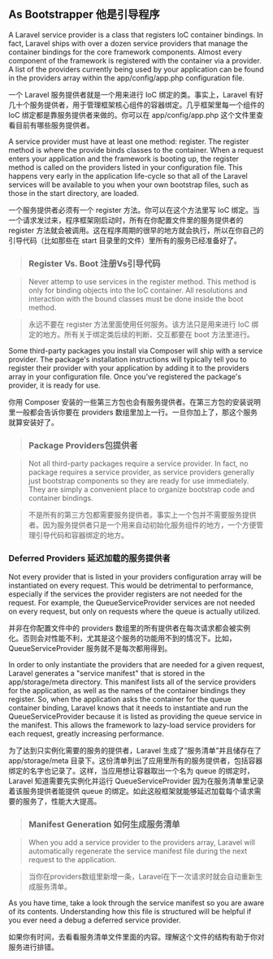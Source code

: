 ## As Bootstrapper 他是引导程序

A Laravel service provider is a class that registers IoC container bindings. In fact, Laravel ships with over a dozen service providers that manage the container bindings for the core framework components. Almost every component of the framework is registered with the container via a provider. A list of the providers currently being used by your application can be found in the providers array within the app/config/app.php configuration file.

一个 Laravel 服务提供者就是一个用来进行 IoC 绑定的类。事实上，Laravel 有好几十个服务提供者，用于管理框架核心组件的容器绑定。几乎框架里每一个组件的 IoC 绑定都是靠服务提供者来做的。你可以在 app/config/app.php 这个文件里查看目前有哪些服务提供者。

A service provider must have at least one method: register. The register method is where the provide binds classes to the container. When a request enters your application and the framework is booting up, the register method is called on the providers listed in your configuration file. This happens very early in the application life-cycle so that all of the Laravel services will be available to you when your own bootstrap files, such as those in the start directory, are loaded.

一个服务提供者必须有一个 register 方法。你可以在这个方法里写 IoC 绑定。当一个请求发过来，程序框架刚启动时，所有在你配置文件里的服务提供者的 register 方法就会被调用。这在程序周期的很早的地方就会执行，所以在你自己的引导代码（比如那些在 start 目录里的文件）里所有的服务已经准备好了。

> ### Register Vs. Boot 注册Vs引导代码

> Never attemp to use services in the register method. This method is only for binding objects into the IoC container. All resolutions and interaction with the bound classes must be done inside the boot method.

> 永远不要在 register 方法里面使用任何服务。该方法只是用来进行 IoC 绑定的地方。所有关于绑定类后续的判断、交互都要在 boot 方法里进行。

Some third-party packages you install via Composer will ship with a service provider. The package's installation instructions will typically tell you to register their provider with your application by adding it to the providers array in your configuration file. Once you've registered the package's provider, it is ready for use.

你用 Composer 安装的一些第三方包也会有服务提供者。在第三方包的安装说明里一般都会告诉你要在 providers 数组里加上一行。一旦你加上了，那这个服务就算安装好了。

> ### Package Providers包提供者

> Not all third-party packages require a service provider. In fact, no package requires a service provider, as service providers generally just bootstrap components so they are ready for use immediately. They are simply a convenient place to organize bootstrap code and container bindings.

> 不是所有的第三方包都需要服务提供者。事实上一个包并不需要服务提供者。因为服务提供者只是一个用来自动初始化服务组件的地方，一个方便管理引导代码和容器绑定的地方。

### Deferred Providers 延迟加载的服务提供者

Not every provider that is listed in your providers configuration array will be instantiated on every request. This would be detrimental to performance, especially if the services the provider registers are not needed for the request. For example, the QueueServiceProvider services are not needed on every request, but only on requests where the queue is actually utilized.

并非在你配置文件中的 providers 数组里的所有提供者在每次请求都会被实例化。否则会对性能不利，尤其是这个服务的功能用不到的情况下。比如，QueueServiceProvider 服务就不是每次都用得到。

In order to only instantiate the providers that are needed for a given request, Laravel generates a "service manifest" that is stored in the app/storage/meta directory. This manifest lists all of the service providers for the application, as well as the names of the container bindings they register. So, when the application asks the container for the queue container binding, Laravel knows that it needs to instantiate and run the QueueServiceProvider because it is listed as providing the queue service in the manifest. This allows the framework to lazy-load service providers for each request, greatly increasing performance.

为了达到只实例化需要的服务的提供者，Laravel 生成了“服务清单”并且储存在了 app/storage/meta 目录下。这份清单列出了应用里所有的服务提供者，包括容器绑定的名字也记录了。这样，当应用想让容器取出一个名为 queue 的绑定时，Laravel 知道需要先实例化并运行 QueueServiceProvider 因为在服务清单里记录着该服务提供者能提供 queue 的绑定。如此这般框架就能够延迟加载每个请求需要的服务了，性能大大提高。

> ### Manifest Generation 如何生成服务清单

> When you add a service provider to the providers array, Laravel will automatically regenerate the service manifest file during the next request to the application.

> 当你在providers数组里新增一条，Laravel在下一次请求时就会自动重新生成服务清单。

As you have time, take a look through the service manifest so you are aware of its contents. Understanding how this file is structured will be helpful if you ever need a debug a deferred service provider.

如果你有时间，去看看服务清单文件里面的内容。理解这个文件的结构有助于你对服务进行排错。
